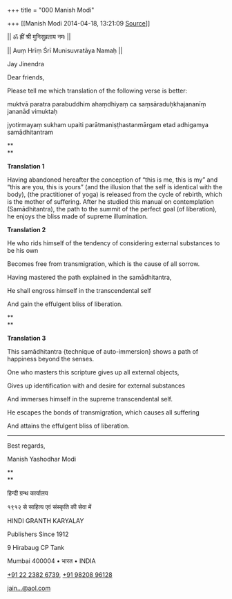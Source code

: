 +++
title = "000 Manish Modi"

+++
[[Manish Modi	2014-04-18, 13:21:09 [Source](https://groups.google.com/g/samskrita/c/97QgQGWaq1k)]]



  

\|\| ॐ ह्रीं श्री मुनिसुव्रताय नमः \|\|  

\|\| Auṃ Hrīṃ Śrī Munisuvratāya Namaḥ \|\|  

Jay Jinendra

  

Dear friends,

  

Please tell me which translation of the following verse is better:

  

muktvā paratra parabuddhim ahaṃdhiyaṃ ca saṃsāraduḥkhajananīṃ jananād vimuktaḥ

jyotirmayaṃ sukham upaiti parātmaniṣṭhastanmārgam etad adhigamya samādhitantram

**  
**

**Translation 1**

Having abandoned hereafter the conception of “this is me, this is my” and “this are you, this is yours” (and the illusion that the self is identical with the body), (the practitioner of yoga) is released from the cycle of rebirth, which is the mother of suffering. After he studied this manual on contemplation (Samādhitantra), the path to the summit of the perfect goal (of liberation), he enjoys the bliss made of supreme illumination. 

  

**Translation 2**

He who rids himself of the tendency of considering external substances to be his own

Becomes free from transmigration, which is the cause of all sorrow.

Having mastered the path explained in the samādhitantra,

He shall engross himself in the transcendental self

And gain the effulgent bliss of liberation.

**  
**

**Translation 3**

This samādhitantra {technique of auto-immersion} shows a path of happiness beyond the senses.

One who masters this scripture gives up all external objects,

Gives up identification with and desire for external substances

And immerses himself in the supreme transcendental self.

He escapes the bonds of transmigration, which causes all suffering

And attains the effulgent bliss of liberation.  

  

****

Best regards,

Manish Yashodhar Modi

**  
**

हिन्दी ग्रन्थ कार्यालय

१९१२ से साहित्य एवं संस्कृति की सेवा में

HINDI GRANTH KARYALAY

Publishers Since 1912

9 Hirabaug CP Tank

Mumbai 400004 • भारत • INDIA

[+91 22 2382 6739](tel:+91%2022%202382%206739), [+91 98208 96128](tel:+91%2098208%2096128)

[jain...@aol.com]()

